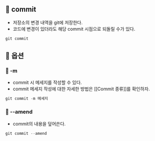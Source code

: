 
## 🌈 commit
+ 저장소의 변경 내역을 git에 저장한다.
+ 코드에 변경이 있더라도 해당 commit 시점으로 되돌릴 수가 있다.

```cs
git commit
```

## 🌈 옵션
### 📌 -m
+ commit 시 메세지를 작성할 수 있다.
+ commit 메세지 작성에 대한 자세한 방법은 [[Commit 종류]]를 확인하자.
```cs
git commit -m 메세지
```

### 📌 --amend
+ commit의 내용을 덮어쓴다.
```cs
git commit --amend
```
